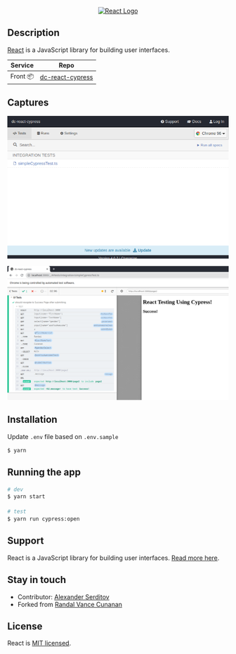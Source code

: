 <p align="center">
  <a href="https://reactjs.org/" target="blank"><img src="https://upload.wikimedia.org/wikipedia/commons/thumb/a/a7/React-icon.svg/512px-React-icon.svg.png" width="320" alt="React Logo" /></a>
</p>


## Description
[React](https://reactjs.org/) is a JavaScript library for building user interfaces.



| Service | Repo |
| --- | --- |
| Front 📦 | [dc-react-cypress](https://github.com/dguard/dc-react-cypress) |

## Captures
<p align="center">
  <img src="/captures/cypress_gui.png" alt="Cypress Gui" />
</p>
<p align="center">
  <img src="/captures/cypress_test.png" alt="Cypress Test" />
</p>



## Installation

Update `.env` file  based on `.env.sample`

```bash
$ yarn
```

## Running the app

```bash
# dev
$ yarn start

# test
$ yarn run cypress:open
```

## Support

React is a JavaScript library for building user interfaces. [Read more here](https://reactjs.org/community/support.html).

## Stay in touch

- Contributor: [Alexander Serditov](https://cv.digitallyconstructed.ru/)
- Forked from [Randal Vance Cunanan](https://github.com/randalvance/react-cypress-starter)
## License

  React is [MIT licensed](LICENSE).
